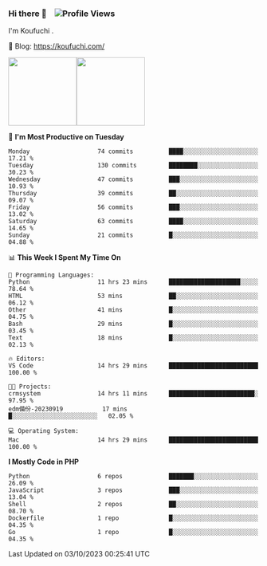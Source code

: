 ### Hi there 👋 &nbsp;&nbsp; ![Profile Views](http://img.shields.io/badge/Profile%20Views-1222-blue)

I'm Koufuchi . 

📔 Blog: <https://koufuchi.com/>

<img align="" height="137px" src="https://github-readme-stats-seven-nu-30.vercel.app/api?username=Koufuchi&hide=issues,contribs&show_icons=true&line_height=21&theme=radical&locale=en" /><img align="" height="137px" src="https://github-readme-stats-seven-nu-30.vercel.app/api/top-langs/?username=Koufuchi&layout=compact&hide=blade,html,css,pug,scss&theme=radical&locale=en" />

<!--START_SECTION:waka-->
📅 **I'm Most Productive on Tuesday** 

```text
Monday                   74 commits          ████░░░░░░░░░░░░░░░░░░░░░   17.21 % 
Tuesday                  130 commits         ████████░░░░░░░░░░░░░░░░░   30.23 % 
Wednesday                47 commits          ███░░░░░░░░░░░░░░░░░░░░░░   10.93 % 
Thursday                 39 commits          ██░░░░░░░░░░░░░░░░░░░░░░░   09.07 % 
Friday                   56 commits          ███░░░░░░░░░░░░░░░░░░░░░░   13.02 % 
Saturday                 63 commits          ████░░░░░░░░░░░░░░░░░░░░░   14.65 % 
Sunday                   21 commits          █░░░░░░░░░░░░░░░░░░░░░░░░   04.88 % 
```


📊 **This Week I Spent My Time On** 

```text
💬 Programming Languages: 
Python                   11 hrs 23 mins      ████████████████████░░░░░   78.64 % 
HTML                     53 mins             ██░░░░░░░░░░░░░░░░░░░░░░░   06.12 % 
Other                    41 mins             █░░░░░░░░░░░░░░░░░░░░░░░░   04.75 % 
Bash                     29 mins             █░░░░░░░░░░░░░░░░░░░░░░░░   03.45 % 
Text                     18 mins             █░░░░░░░░░░░░░░░░░░░░░░░░   02.13 % 

🔥 Editors: 
VS Code                  14 hrs 29 mins      █████████████████████████   100.00 % 

🐱‍💻 Projects: 
crmsystem                14 hrs 11 mins      ████████████████████████░   97.95 % 
edm備份-20230919           17 mins             █░░░░░░░░░░░░░░░░░░░░░░░░   02.05 % 

💻 Operating System: 
Mac                      14 hrs 29 mins      █████████████████████████   100.00 % 
```

**I Mostly Code in PHP** 

```text
Python                   6 repos             ███████░░░░░░░░░░░░░░░░░░   26.09 % 
JavaScript               3 repos             ███░░░░░░░░░░░░░░░░░░░░░░   13.04 % 
Shell                    2 repos             ██░░░░░░░░░░░░░░░░░░░░░░░   08.70 % 
Dockerfile               1 repo              █░░░░░░░░░░░░░░░░░░░░░░░░   04.35 % 
Go                       1 repo              █░░░░░░░░░░░░░░░░░░░░░░░░   04.35 % 
```




 Last Updated on 03/10/2023 00:25:41 UTC
<!--END_SECTION:waka-->


